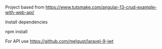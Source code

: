 Project based from https://www.tutsmake.com/angular-13-crud-example-with-web-api/

Install dependencies

npm install

For API use https://github.com/melgust/laravel-9-jwt